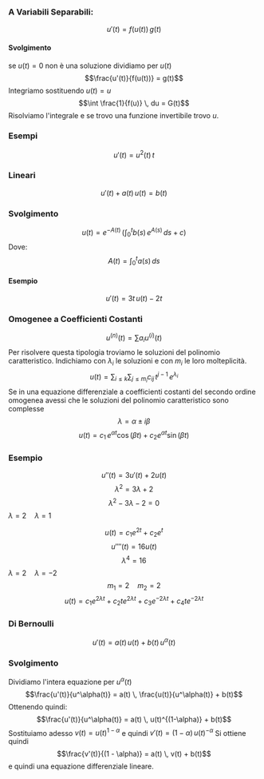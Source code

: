 ### A Variabili Separabili:
$$u'(t) = f(u(t)) \, g(t)$$
#### Svolgimento
se $u(t) = 0$ non è una soluzione dividiamo per $u(t)$
$$\frac{u'(t)}{f(u(t))} = g(t)$$
Integriamo sostituendo $u(t) = u$
$$\int \frac{1}{f(u)} \, du = G(t)$$
Risolviamo l'integrale e se trovo una funzione invertibile trovo $u$.
### Esempi
$$u'(t) = u^2(t) \, t$$
### Lineari
$$u'(t) + a(t) \, u(t) = b(t)$$
### Svolgimento 
$$u(t) = e^{-A(t)} \, \left(\int_0^t b(s) \, e^{A(s)} \, ds + c\right)$$
Dove:
$$A(t) = \int_0^t a(s) \, ds$$
#### Esempio 
$$u'(t) = 3t \, u(t) - 2t$$
### Omogenee a Coefficienti Costanti
$$u^{(n)}(t) = \sum a_i u^{(i)}(t)$$
Per risolvere questa tipologia troviamo le soluzioni del polinomio caratteristico.
Indichiamo con $\lambda_i$ le soluzioni e con $m_i$ le loro molteplicità.
$$u(t) = \sum_{i \leq k}\sum_{j \leq m_i} c_{i j} \, t^{j - 1} \, e^{\lambda_i}$$
Se in una equazione differenziale a coefficienti costanti del secondo ordine omogenea avessi che le soluzioni del polinomio caratteristico sono complesse $$\lambda = \alpha \pm i \beta$$
$$u(t) = c_1 \, e^{\alpha t} \cos(\beta t) + c_2 e^{\alpha t} \sin(\beta t)$$
### Esempio
$$u''(t) = 3 u'(t) + 2 u(t)$$
$$\lambda^2= 3 \lambda + 2$$
$$\lambda^2 - 3\lambda - 2 = 0$$
$\lambda = 2 \quad \lambda = 1$

$$u(t) = c_1 e^{2t} + c_2 e^t$$
$$u''''(t) = 16 u(t)$$
$$\lambda^4 = 16$$
$\lambda = 2 \quad \lambda = -2$
$$m_1 = 2 \quad m_2 = 2$$
$$u(t) = c_1e^{2 \lambda t} + c_2te^{2 \lambda t} + c_3e^{-2 \lambda t} + c_4te^{-2 \lambda t}$$
### Di Bernoulli
$$u'(t) = a(t) \, u(t) + b(t) \, u^\alpha(t)$$
### Svolgimento 
Dividiamo l'intera equazione per $u^\alpha (t)$ 
$$\frac{u'(t)}{u^\alpha(t)} = a(t) \, \frac{u(t)}{u^\alpha(t)} + b(t)$$
Ottenendo quindi:
$$\frac{u'(t)}{u^\alpha(t)} = a(t) \, u(t)^{(1-\alpha)} + b(t)$$
Sostituiamo adesso $v(t) = u(t)^{1-\alpha}$ e quindi $v'(t) = (1 - \alpha) \, u(t)^{-\alpha}$
Si ottiene quindi
$$\frac{v'(t)}{(1 - \alpha)} = a(t) \, v(t) + b(t)$$
e quindi una equazione differenziale lineare.

